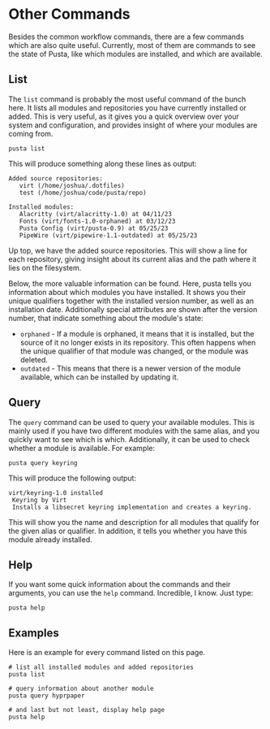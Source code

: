 # Other Commands
Besides the common workflow commands, there are a few commands which are also quite useful. Currently, most of them are commands to see the state of Pusta, like which modules are installed, and which are available.

## List
The `list` command is probably the most useful command of the bunch here. It lists all modules and repositories you have currently installed or added. This is very useful, as it gives you a quick overview over your system and configuration, and provides insight of where your modules are coming from.

```shell
pusta list
```

This will produce something along these lines as output:
```
Added source repositories:
   virt (/home/joshua/.dotfiles)
   test (/home/joshua/code/pusta/repo)

Installed modules:
   Alacritty (virt/alacritty-1.0) at 04/11/23
   Fonts (virt/fonts-1.0-orphaned) at 03/12/23
   Pusta Config (virt/pusta-0.9) at 05/25/23
   PipeWire (virt/pipewire-1.1-outdated) at 05/25/23
```

Up top, we have the added source repositories. This will show a line for each repository, giving insight about its current alias and the path where it lies on the filesystem.

Below, the more valuable information can be found. Here, pusta tells you information about which modules you have installed. It shows you their unique qualifiers together with the installed version number, as well as an installation date. Additionally special attributes are shown after the version number, that indicate something about the module's state:
- `orphaned` - If a module is orphaned, it means that it is installed, but the source of it no longer exists in its repository. This often happens when the unique qualifier of that module was changed, or the module was deleted.
- `outdated` - This means that there is a newer version of the module available, which can be installed by updating it.

## Query
The `query` command can be used to query your available modules. This is mainly used if you have two different modules with the same alias, and you quickly want to see which is which. Additionally, it can be used to check whether a module is available. For example:

```shell
pusta query keyring
```

This will produce the following output:
```
virt/keyring-1.0 installed
 Keyring by Virt
 Installs a libsecret keyring implementation and creates a keyring.
```

This will show you the name and description for all modules that qualify for the given alias or qualifier. In addition, it tells you whether you have this module already installed.

## Help
If you want some quick information about the commands and their arguments, you can use the `help` command. Incredible, I know. Just type:

```shell
pusta help
```

## Examples
Here is an example for every command listed on this page.
```shell
# list all installed modules and added repositories
pusta list

# query information about another module
pusta query hyprpaper

# and last but not least, display help page
pusta help
```